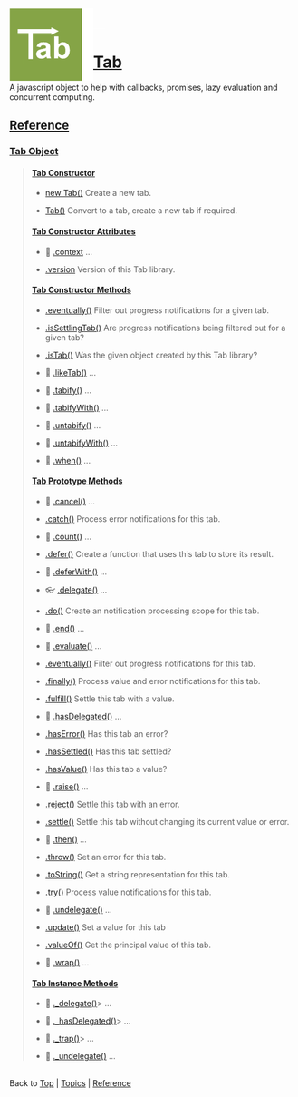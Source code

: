 <a name="top" ></a>

<img src="./img/tab-logo128.png" alt="Tab logo" align="left" style="float:left;" /><img src="./img/1x1.png" align="left" style="float:left;" height="128" width="20" /><img src="./img/1x1.png" height="1" width="20" style="margin-top:35px;" />
# [Tab][top]
A javascript object to help with callbacks, promises, lazy evaluation and concurrent computing.
<br />

## [Reference]

### [Tab Object][ref-tab-object]
> 
> #### [Tab Constructor][ref-tab-constructor]
> * [new Tab()][ref-new-tab]
>   Create a new tab.
>   
> * [Tab()][ref-tab]
>   Convert to a tab, create a new tab if required.
> 
> #### [Tab Constructor Attributes][ref-tab-constructor-attributes]
> * :thought_balloon: [ .context][ref-tab.context]
>   ...
>   
> * [.version][ref-tab.version]
>   Version of this Tab library.
>
> #### [Tab Constructor Methods][ref-tab-constructor-methods]
> * [.eventually()][ref-tab.eventually]
>   Filter out progress notifications for a given tab.
> 
> * [.isSettlingTab()][ref-tab.is-settling-tab]
>   Are progress notifications being filtered out for a given tab?
> 
> * [.isTab()][ref-tab.is-tab]
>   Was the given object created by this Tab library?
> 
> * :thought_balloon: [ .likeTab()][ref-tab.like-tab]
>   ...
> 
> * :thought_balloon: [ .tabify()][ref-tab.tabify]
>   ...
> 
> * :thought_balloon: [ .tabifyWith()][ref-tab.tabify-with]
>   ...
> 
> * :thought_balloon: [ .untabify()][ref-tab.untabify]
>   ...
> 
> * :thought_balloon: [ .untabifyWith()][ref-tab.untabify-with]
>   ...
> 
> * :thought_balloon: [ .when()][ref-tab.when]
>   ...
>
> #### [Tab Prototype Methods][ref-tab-prototype-methods]
> * :thought_balloon: [ .cancel()][ref-tab.prototype.cancel]
>   ...
>
> * [.catch()][ref-tab.prototype.catch]
>   Process error notifications for this tab.
>
> * :thought_balloon: [ .count()][ref-tab.prototype.count]
>   ...
>
> * [.defer()][ref-tab.prototype.defer]
>   Create a function that uses this tab to store its result.
>
> * :thought_balloon: [ .deferWith()][ref-tab.prototype.defer-with]
>   ...
>
> * :eyeglasses: [ .delegate()][ref-tab.prototype.delegate]
>   ...
>
> * [.do()][ref-tab.prototype.do]
>   Create an notification processing scope for this tab.
>
> * :thought_balloon: [ .end()][ref-tab.prototype.end]
>   ...
>
> * :thought_balloon: [ .evaluate()][ref-tab.prototype.evaluate]
>   ...
>
> * [.eventually()][ref-tab.prototype.eventually]
>   Filter out progress notifications for this tab.
>
> * [.finally()][ref-tab.prototype.finally]
>   Process value and error notifications for this tab.
>
> * [.fulfill()][ref-tab.prototype.fulfill]
>   Settle this tab with a value.
>
> * :thought_balloon: [ .hasDelegated()][ref-tab.prototype.has-delegated]
>   ...
>
> * [.hasError()][ref-tab.prototype.has-error]
>   Has this tab an error?
>
> * [.hasSettled()][ref-tab.prototype.has-settled]
>   Has this tab settled?
>
> * [.hasValue()][ref-tab.prototype.has-value]
>   Has this tab a value?
>
> * :thought_balloon: [ .raise()][ref-tab.prototype.raise]
>   ...
>
> * [.reject()][ref-tab.prototype.reject]
>   Settle this tab with an error.
>
> * [.settle()][ref-tab.prototype.settle]
>   Settle this tab without changing its current value or error.
>
> * :thought_balloon: [ .then()][ref-tab.prototype.then]
>   ...
>
> * [.throw()][ref-tab.prototype.throw]
>   Set an error for this tab.
>
> * [.toString()][ref-tab.prototype.to-string]
>   Get a string representation for this tab.
>
> * [.try()][ref-tab.prototype.try]
>   Process value notifications for this tab.
>
> * :thought_balloon: [ .undelegate()][ref-tab.prototype.undelegate]
>   ...
>
> * [.update()][ref-tab.prototype.update]
>   Set a value for this tab
>
> * [.valueOf()][ref-tab.prototype.value-of]
>   Get the principal value of this tab.
>
> * :thought_balloon: [ .wrap()][ref-tab.prototype.wrap]
>   ...
>
> #### [Tab Instance Methods][ref-tab-instance-methods]
> * :thought_balloon: [ ._delegate()][ref-tab._delegate]> 
>   ...
>
> * :thought_balloon: [ ._hasDelegated()][ref-tab._has-delegated]> 
>   ...
>
> * :thought_balloon: [ ._trap()][ref-tab._trap]> 
>   ...
>
> * :thought_balloon: [ ._undelegate()][ref-tab._undelegate]
>   ...
>



<br /> Back to [Top] | [Topics] | [Reference] <br />





[top]:       #top                        "back to the top of this page"
[topics]:    /doc/topics.md#topics       "back to the 'Topics' section"
[reference]: #reference                  "back to the 'Reference' section"

[ref-tab-object]:                  #tab-object                                       "more attributes and methods under 'Tab Object'"
[ref-tab-constructor]:             #tab-constructor                                  "more attributes and methods under 'Tab Constructor'"
[ref-tab-constructor-attributes]:  #tab-constructor-attributes                       "more attributes under 'Tab Constructor Attributes'"
[ref-tab-constructor-methods]:     #tab-constructor-methods                          "more methods under 'Tab Constructor Methods'"
[ref-tab-prototype-methods]:       #tab-prototype-methods                            "more methods under 'Tab Prototype Methods'"
[ref-tab-instance-methods]:        #tab-instance-methods                             "more methods under 'Tab Instance Methods'"

[ref-new-tab]:                     /doc/reference/new-tab.md#top                     "!!! coming soon !!!"
[ref-tab]:                         /doc/reference/tab.md#top                         "!!! coming soon !!!"

[ref-tab.context]:                 /doc/reference/tab.context.md#top                 "!!! having some vague ideas !!!"
[ref-tab.version]:                 /doc/reference/tab.version.md#top                 "!!! coming soon !!!"

[ref-tab.eventually]:              /doc/reference/tab.eventually.md#top              "!!! coming soon !!!"
[ref-tab.is-settling-tab]:         /doc/reference/tab.is-settling-tab.md#top         "!!! coming soon !!!"
[ref-tab.is-tab]:                  /doc/reference/tab.is-tab.md#top                  "!!! coming soon !!!"
[ref-tab.like-tab]:                /doc/reference/tab.like-tab.md#top                "!!! having some vague ideas !!!"
[ref-tab.tabify]:                  /doc/reference/tab.tabify.md#top                  "!!! having some vague ideas !!!"
[ref-tab.tabify-with]:             /doc/reference/tab.tabify-with.md#top             "!!! having some vague ideas !!!"
[ref-tab.untabify]:                /doc/reference/tab.untabify.md#top                "!!! having some vague ideas !!!"
[ref-tab.untabify-with]:           /doc/reference/tab.untabify-with.md#top           "!!! having some vague ideas !!!"
[ref-tab.when]:                    /doc/reference/tab.when.md#top                    "!!! having some vague ideas !!!"

[ref-tab.prototype.cancel]:        /doc/reference/tab.prototype.cancel.md#top        "!!! having some vague ideas !!!"
[ref-tab.prototype.catch]:         /doc/reference/tab.prototype.catch.md#top         "!!! coming soon !!!"
[ref-tab.prototype.count]:         /doc/reference/tab.prototype.count.md#top         "!!! having some vague ideas !!!"
[ref-tab.prototype.defer]:         /doc/reference/tab.prototype.defer.md#top         "!!! coming soon !!!"
[ref-tab.prototype.defer-with]:    /doc/reference/tab.prototype.defer-with.md#top    "!!! having some vague ideas !!!"
[ref-tab.prototype.delegate]:      /doc/reference/tab.prototype.delegate.md#top      "!!! looking for my glasses !!!"
[ref-tab.prototype.do]:            /doc/reference/tab.prototype.do.md#top            "!!! coming soon !!!"
[ref-tab.prototype.end]:           /doc/reference/tab.prototype.end.md#top           "!!! having some vague ideas !!!"
[ref-tab.prototype.evaluate]:      /doc/reference/tab.prototype.evaluate.md#top      "!!! having some vague ideas !!!"
[ref-tab.prototype.eventually]:    /doc/reference/tab.prototype.eventually.md#top    "!!! coming soon !!!"
[ref-tab.prototype.finally]:       /doc/reference/tab.prototype.finally.md#top       "!!! coming soon !!!"
[ref-tab.prototype.fulfill]:       /doc/reference/tab.prototype.fulfill.md#top       "!!! coming soon !!!"
[ref-tab.prototype.has-delegated]: /doc/reference/tab.prototype.has-delegated.md#top "!!! having some vague ideas !!!"
[ref-tab.prototype.has-error]:     /doc/reference/tab.prototype.has-error.md#top     "!!! coming soon !!!"
[ref-tab.prototype.has-settled]:   /doc/reference/tab.prototype.has-settled.md#top   "!!! coming soon !!!"
[ref-tab.prototype.has-value]:     /doc/reference/tab.prototype.has-value.md#top     "!!! coming soon !!!"
[ref-tab.prototype.raise]:         /doc/reference/tab.prototype.raise.md#top         "!!! having some vague ideas !!!"
[ref-tab.prototype.reject]:        /doc/reference/tab.prototype.reject.md#top        "!!! coming soon !!!"
[ref-tab.prototype.settle]:        /doc/reference/tab.prototype.settle.md#top        "!!! coming soon !!!"
[ref-tab.prototype.then]:          /doc/reference/tab.prototype.then.md#top          "!!! having some vague ideas !!!"
[ref-tab.prototype.throw]:         /doc/reference/tab.prototype.throw.md#top         "!!! coming soon !!!"
[ref-tab.prototype.to-string]:     /doc/reference/tab.prototype.to-string.md#top     "!!! coming soon !!!"
[ref-tab.prototype.try]:           /doc/reference/tab.prototype.try.md#top           "!!! coming soon !!!"
[ref-tab.prototype.undelegate]:    /doc/reference/tab.prototype.undelegate.md#top    "!!! having some vague ideas !!!"
[ref-tab.prototype.update]:        /doc/reference/tab.prototype.update.md#top        "!!! coming soon !!!"
[ref-tab.prototype.value-of]:      /doc/reference/tab.prototype.value-of.md#top      "!!! coming soon !!!"
[ref-tab.prototype.wrap]:          /doc/reference/tab.prototype.wrap.md#top          "!!! having some vague ideas !!!"

[ref-tab._delegate]:               /doc/reference/tab._delegate.md#top               "!!! having some vague ideas !!!"
[ref-tab._has-delegated]:          /doc/reference/tab._has-delegated.md#top          "!!! having some vague ideas !!!"
[ref-tab._trap]:                   /doc/reference/tab._trap.md#top                   "!!! having some vague ideas !!!"
[ref-tab._undelegate]:             /doc/reference/tab._undelegate.md#top             "!!! having some vague ideas !!!"

